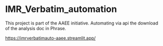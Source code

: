 # IMR_Verbatim_automation
This project is part of the AAEE initiative. Automating via api the download of the analysis doc in Phrase.

https://imrverbatimauto-aaee.streamlit.app/
